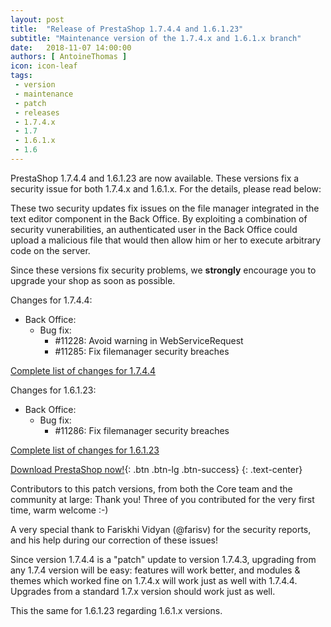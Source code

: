 ```yaml
---
layout: post
title:  "Release of PrestaShop 1.7.4.4 and 1.6.1.23"
subtitle: "Maintenance version of the 1.7.4.x and 1.6.1.x branch"
date:   2018-11-07 14:00:00
authors: [ AntoineThomas ]
icon: icon-leaf
tags:
 - version
 - maintenance
 - patch
 - releases
 - 1.7.4.x
 - 1.7
 - 1.6.1.x
 - 1.6
---
```


PrestaShop 1.7.4.4 and 1.6.1.23 are now available. These versions fix a security issue for both 1.7.4.x and 1.6.1.x. For the details, please read below:

These two security updates fix issues on the file manager integrated in the text editor component in the Back Office. By exploiting a combination of security vunerabilities, an authenticated user in the Back Office could upload a malicious file that would then allow him or her to execute arbitrary code on the server.

Since these versions fix security problems, we **strongly** encourage you to upgrade your shop as soon as possible.

Changes for 1.7.4.4:

- Back Office:
  - Bug fix:
    - #11228: Avoid warning in WebServiceRequest
    - #11285: Fix filemanager security breaches
    
[Complete list of changes for 1.7.4.4](https://github.com/PrestaShop/PrestaShop/releases/tag/1.7.4.4)

    
Changes for 1.6.1.23:

- Back Office:
  - Bug fix:
    - #11286: Fix filemanager security breaches

[Complete list of changes for 1.6.1.23](https://github.com/PrestaShop/PrestaShop/releases/tag/1.6.1.23)


[Download PrestaShop now!](https://www.prestashop.com/en/download){: .btn .btn-lg .btn-success}
{: .text-center}


Contributors to this patch versions, from both the Core team and the community at large: 
Thank you! Three of you contributed for the very first time, warm welcome :-)

A very special thank to Fariskhi Vidyan (@farisv) for the security reports, and his help during our correction of these issues!

Since version 1.7.4.4 is a "patch" update to version 1.7.4.3, upgrading from any 1.7.4 version will be easy: features will work better, and modules & themes which worked fine on 1.7.4.x will work just as well with 1.7.4.4.<br/>
Upgrades from a standard 1.7.x version should work just as well.

This the same for 1.6.1.23 regarding 1.6.1.x versions.

